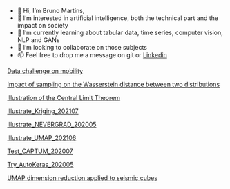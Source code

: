 - 👋 Hi, I’m Bruno Martins,
- 👀 I’m interested in artificial intelligence, both the technical part and the impact on society
- 🌱 I’m currently learning about tabular data, time series, computer vision, NLP and GANs
- 💞️ I’m looking to collaborate on those subjects
- 📫 Feel free to drop me a message on git or [Linkedin](https://www.linkedin.com/in/bruno-van-dunem-martins-10a7252/)

[Data challenge on mobility](https://github.com/BrunoVDM/Notebooks/blob/main/Challenge_20190413.py)

[Impact of sampling on the Wasserstein distance between two distributions](https://github.com/BrunoVDM/Notebooks/blob/main/Compare_Two_Distributions_Wasserstein_Distance_202112.py)

[Illustration of the Central Limit Theorem](https://github.com/BrunoVDM/Notebooks/blob/main/Illustrate_Central_Limit_Theorem_202112.py)

[Illustrate_Kriging_202107](https://github.com/BrunoVDM/Notebooks/blob/main/Illustrate_Kriging_202107.py)

[Illustrate_NEVERGRAD_202005](https://github.com/BrunoVDM/Notebooks/blob/main/Illustrate_NEVERGRAD_202005.py)

[Illustrate_UMAP_202106](https://github.com/BrunoVDM/Notebooks/blob/main/Illustrate_UMAP_202106.py)

[Test_CAPTUM_202007](https://github.com/BrunoVDM/Notebooks/blob/main/Test_CAPTUM_202007.py)

[Try_AutoKeras_202005](https://github.com/BrunoVDM/Notebooks/blob/main/Try_AutoKeras_202005.py)

[UMAP dimension reduction applied to seismic cubes](https://github.com/BrunoVDM/Notebooks/blob/main/Try_UMAP_on_Seismic_data_202006.py)
<!---
BrunoVDM/BrunoVDM is a ✨ special ✨ repository because its `README.md` (this file) appears on your GitHub profile.
You can click the Preview link to take a look at your changes
--->
